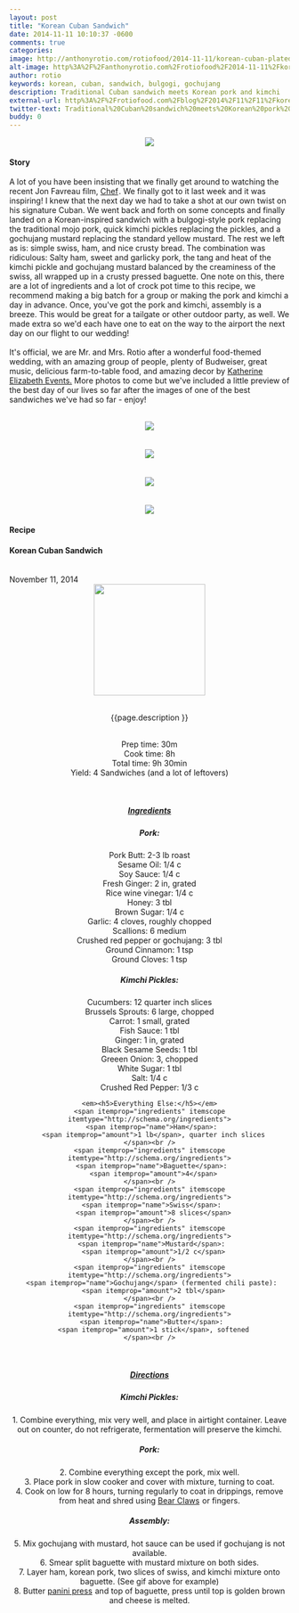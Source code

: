 ```yaml
---
layout: post
title: "Korean Cuban Sandwich"
date: 2014-11-11 10:10:37 -0600
comments: true
categories: 
image: http://anthonyrotio.com/rotiofood/2014-11-11/korean-cuban-plated.jpg
alt-image: http%3A%2F%2Fanthonyrotio.com%2Frotiofood%2F2014-11-11%2Fkorean-cuban-plated.jpg
author: rotio
keywords: korean, cuban, sandwich, bulgogi, gochujang
description: Traditional Cuban sandwich meets Korean pork and kimchi
external-url: http%3A%2F%2Frotiofood.com%2Fblog%2F2014%2F11%2F11%2Fkorean-cuban-sandwich%2F
twitter-text: Traditional%20Cuban%20sandwich%20meets%20Korean%20pork%20and%20kimchi
buddy: 0
---
```

<!-- more -->
<center><img src="http://anthonyrotio.com/rotiofood/2014-11-11/korean-cuban-plated.jpg" /></center>
<a href="https://plus.google.com/107103100819027957630?rel=author" style="display:none">{{page.author }}</a>

<h4>Story</b> </h4>
 <div>
	<p>
	  A lot of you have been insisting that we finally get around to watching the recent Jon Favreau film, <a href="http://www.amazon.com/gp/product/B00KQTGWPC/ref=as_li_tl?ie=UTF8&camp=1789&creative=9325&creativeASIN=B00KQTGWPC&linkCode=as2&tag=rotiofood-20&linkId=3XV6KUIRSC3BXQAL">Chef</a><img src="http://ir-na.amazon-adsystem.com/e/ir?t=rotiofood-20&l=as2&o=1&a=B00KQTGWPC" width="1" height="1" border="0" alt="" style="border:none !important; margin:0px !important;" />. We finally got to it last week and it was inspiring! I knew that the next day we had to take a shot at our own twist on his signature Cuban. We went back and forth on some concepts and finally landed on a Korean-inspired sandwich with a bulgogi-style pork replacing the traditional mojo pork, quick kimchi pickles replacing the pickles, and a gochujang mustard replacing the standard yellow mustard. The rest we left as is: simple swiss, ham, and nice crusty bread. The combination was ridiculous: Salty ham, sweet and garlicky pork, the tang and heat of the kimchi pickle and gochujang mustard balanced by the creaminess of the swiss, all wrapped up in a crusty pressed baguette. One note on this, there are a lot of ingredients and a lot of crock pot time to this recipe, we recommend making a big batch for a group or making the pork and kimchi a day in advance. Once, you've got the pork and kimchi, assembly is a breeze. This would be great for a tailgate or other outdoor party, as well. We made extra so we'd each have one to eat on the way to the airport the next day on our flight to our wedding! 
	  <br/><br/>It's official, we are Mr. and Mrs. Rotio after a wonderful food-themed wedding, with an amazing group of people, plenty of Budweiser, great music, delicious farm-to-table food, and amazing decor by <a href="http://katherineelizabethevents.com">Katherine Elizabeth Events.</a> More photos to come but we've included a little preview of the best day of our lives so far after the images of one of the best sandwiches we've had so far - enjoy!
<br/><br/><center><img itemprop="image" src="http://anthonyrotio.com/rotiofood/2014-11-11/pork.jpg" /></center>
<br/><br/><center><img itemprop="image" src="http://anthonyrotio.com/rotiofood/2014-11-11/cubano.gif" /></center>
<br/><br/><center><img itemprop="image" src="http://anthonyrotio.com/rotiofood/2014-11-11/korean-cuban-plated-top.jpg" /></center>
<br/><br/><center><img itemprop="image" src="http://anthonyrotio.com/rotiofood/2014-11-11/rotio-wedding-dip.jpg" /></center>

</p> 
 </div>
<h4>Recipe</b> </h4> 
  <div itemscope itemtype="http://schema.org/Recipe" >
  <h4 itemprop="name">Korean Cuban Sandwich</h4>
  
  <br />
    November 11, 2014
<center>
  <img itemprop="image" width="200px"  src="http://anthonyrotio.com/rotiofood/2014-11-11/korean-cuban-plated-top.jpg" />
  
  <br /><span itemprop="description">{{page.description }}</span><br />

  <br />Prep time: <time datetime="PT0H30M" itemprop="prepTime">30m</time>
  <br />Cook time: <time datetime="PT8H30M" itemprop="cookTime">8h</time> 
  <br />Total time: <time datetime="PT90H0M" itemprop="totalTime">9h 30min</time>
  <br />Yield: <span itemprop="recipeYield">4 Sandwiches</span> (and a lot of leftovers)
  
  <br/>
 <u><h5>Ingredients</h5></u>
 <em><h5>Pork:</h5></em>
	<span itemprop="ingredients" itemscope itemtype="http://schema.org/ingredients">
	  <span itemprop="name">Pork Butt</span>: 
	  <span itemprop="amount">2-3 lb roast</span>
	</span><br />
	<span itemprop="ingredients" itemscope itemtype="http://schema.org/ingredients">
	  <span itemprop="name">Sesame Oil</span>: 
	  <span itemprop="amount">1/4 c</span>
	</span><br />
	<span itemprop="ingredients" itemscope itemtype="http://schema.org/ingredients">
	  <span itemprop="name">Soy Sauce</span>: 
	  <span itemprop="amount">1/4 c</span>
	</span><br />
	<span itemprop="ingredients" itemscope itemtype="http://schema.org/ingredients">
	  <span itemprop="name">Fresh Ginger</span>: 
	  <span itemprop="amount">2 in</span>, grated
	</span><br />
	<span itemprop="ingredients" itemscope itemtype="http://schema.org/ingredients">
	  <span itemprop="name">Rice wine vinegar</span>: 
	  <span itemprop="amount">1/4 c</span>
	</span><br />
	<span itemprop="ingredients" itemscope itemtype="http://schema.org/ingredients">
	  <span itemprop="name">Honey</span>: 
	  <span itemprop="amount">3 tbl</span>
	</span><br />
	<span itemprop="ingredients" itemscope itemtype="http://schema.org/ingredients">
	  <span itemprop="name">Brown Sugar</span>: 
	  <span itemprop="amount">1/4 c</span>
	</span><br />
	<span itemprop="ingredients" itemscope itemtype="http://schema.org/ingredients">
	  <span itemprop="name">Garlic</span>: 
	  <span itemprop="amount">4 cloves</span>, roughly chopped
	</span><br />
	<span itemprop="ingredients" itemscope itemtype="http://schema.org/ingredients">
	  <span itemprop="name">Scallions</span>: 
	  <span itemprop="amount">6 medium</span>
	</span><br />
	<span itemprop="ingredients" itemscope itemtype="http://schema.org/ingredients">
	  <span itemprop="name">Crushed red pepper or gochujang</span>: 
	  <span itemprop="amount">3 tbl</span>
	</span><br />
	<span itemprop="ingredients" itemscope itemtype="http://schema.org/ingredients">
	  <span itemprop="name">Ground Cinnamon</span>: 
	  <span itemprop="amount">1 tsp</span>
	</span><br />
	<span itemprop="ingredients" itemscope itemtype="http://schema.org/ingredients">
	  <span itemprop="name">Ground Cloves</span>: 
	  <span itemprop="amount">1 tsp</span>
	</span><br />
	<em><h5>Kimchi Pickles:</h5></em>
	<span itemprop="ingredients" itemscope itemtype="http://schema.org/ingredients">
	  <span itemprop="name">Cucumbers</span>: 
	  <span itemprop="amount">12 quarter inch slices</span>
	</span><br />
	<span itemprop="ingredients" itemscope itemtype="http://schema.org/ingredients">
	  <span itemprop="name">Brussels Sprouts</span>: 
	  <span itemprop="amount">6 large, chopped</span>
	</span><br />
	<span itemprop="ingredients" itemscope itemtype="http://schema.org/ingredients">
	  <span itemprop="name">Carrot</span>: 
	  <span itemprop="amount">1 small</span>, grated
	</span><br />
	<span itemprop="ingredients" itemscope itemtype="http://schema.org/ingredients">
	  <span itemprop="name">Fish Sauce</span>: 
	  <span itemprop="amount">1 tbl</span>
	</span><br />
	<span itemprop="ingredients" itemscope itemtype="http://schema.org/ingredients">
	  <span itemprop="name">Ginger</span>: 
	  <span itemprop="amount">1 in</span>, grated
	</span><br />
	<span itemprop="ingredients" itemscope itemtype="http://schema.org/ingredients">
	  <span itemprop="name">Black Sesame Seeds</span>: 
	  <span itemprop="amount">1 tbl</span>
	</span><br />
	<span itemprop="ingredients" itemscope itemtype="http://schema.org/ingredients">
	  <span itemprop="name">Greeen Onion</span>: 
	  <span itemprop="amount">3</span>, chopped
	</span><br />
	<span itemprop="ingredients" itemscope itemtype="http://schema.org/ingredients">
	  <span itemprop="name">White Sugar</span>: 
	  <span itemprop="amount">1 tbl</span>
	</span><br />
	<span itemprop="ingredients" itemscope itemtype="http://schema.org/ingredients">
	  <span itemprop="name">Salt</span>: 
	  <span itemprop="amount">1/4 c</span>
	</span><br />
	<span itemprop="ingredients" itemscope itemtype="http://schema.org/ingredients">
	  <span itemprop="name">Crushed Red Pepper</span>: 
	  <span itemprop="amount">1/3 c</span>
	</span><br />
	
	
	<em><h5>Everything Else:</h5></em>
	<span itemprop="ingredients" itemscope itemtype="http://schema.org/ingredients">
	  <span itemprop="name">Ham</span>: 
	  <span itemprop="amount">1 lb</span>, quarter inch slices
	</span><br />
	<span itemprop="ingredients" itemscope itemtype="http://schema.org/ingredients">
	  <span itemprop="name">Baguette</span>: 
	  <span itemprop="amount">4</span>
	</span><br />
	<span itemprop="ingredients" itemscope itemtype="http://schema.org/ingredients">
	  <span itemprop="name">Swiss</span>: 
	  <span itemprop="amount">8 slices</span>
	</span><br />
	<span itemprop="ingredients" itemscope itemtype="http://schema.org/ingredients">
	  <span itemprop="name">Mustard</span>: 
	  <span itemprop="amount">1/2 c</span>
	</span><br />
	<span itemprop="ingredients" itemscope itemtype="http://schema.org/ingredients">
	  <span itemprop="name">Gochujang</span> (fermented chili paste): 
	  <span itemprop="amount">2 tbl</span>
	</span><br />
	<span itemprop="ingredients" itemscope itemtype="http://schema.org/ingredients">
	  <span itemprop="name">Butter</span>: 
	  <span itemprop="amount">1 stick</span>, softened
	</span><br />
	
  <br /><u><h5>Directions</h5></u>
  <div itemprop="recipeInstructions">
	<em><h5>Kimchi Pickles:</h5></em>
	1. Combine everything, mix very well, and place in airtight container. Leave out on counter, do not refrigerate, fermentation will preserve the kimchi.<br/>
    <em><h5>Pork:</h5></em>
	2. Combine everything except the pork, mix well.<br/>
	3. Place pork in slow cooker and cover with mixture, turning to coat.<br/>
	4. Cook on low for 8 hours, turning regularly to coat in drippings, remove from heat and shred using <a href="http://www.amazon.com/gp/product/B00KKOUBIM/ref=as_li_tl?ie=UTF8&camp=1789&creative=9325&creativeASIN=B00KKOUBIM&linkCode=as2&tag=rotiofood-20&linkId=P4OUICTHC6WGQNIU">Bear Claws</a><img src="http://ir-na.amazon-adsystem.com/e/ir?t=rotiofood-20&l=as2&o=1&a=B00KKOUBIM" width="1" height="1" border="0" alt="" style="border:none !important; margin:0px !important;" /> or fingers.<br/>
	<em><h5>Assembly:</h5></em>
    5. Mix gochujang with mustard, hot sauce can be used if gochujang is not available.<br/>
	6. Smear split baguette with mustard mixture on both sides.<br/>
	7. Layer ham, korean pork, two slices of swiss, and kimchi mixture onto baguette. (See gif above for example)<br/>
	8. Butter <a href="http://www.amazon.com/gp/product/B000CPZXGO/ref=as_li_tl?ie=UTF8&camp=1789&creative=9325&creativeASIN=B000CPZXGO&linkCode=as2&tag=rotiofood-20&linkId=7RJPXLCDDIS5XUT6">panini press</a><img src="http://ir-na.amazon-adsystem.com/e/ir?t=rotiofood-20&l=as2&o=1&a=B000CPZXGO" width="1" height="1" border="0" alt="" style="border:none !important; margin:0px !important;" /> and top of baguette, press until top is golden brown and cheese is melted.<br/>
	<br/> 
	<br />
	</div>

</div>

